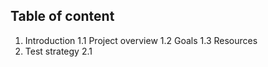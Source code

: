 ## Table of content

1. Introduction
1.1 Project overview
1.2 Goals
1.3 Resources
2. Test strategy
2.1 
